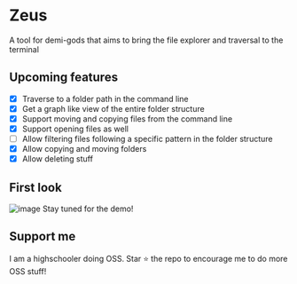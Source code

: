 # Zeus

A tool for demi-gods that aims to bring the file explorer and traversal to the terminal

## Upcoming features

- [x] Traverse to a folder path in the command line
- [x]  Get a graph like view of the entire folder structure
- [x]  Support moving and copying files from the command line
- [x]  Support opening files as well
- [ ] Allow filtering files following a specific pattern in the folder structure
- [x] Allow copying and moving folders
- [x] Allow deleting stuff

## First look 
![image](https://user-images.githubusercontent.com/58482194/137362974-3f04e14a-0cf3-4163-b9d6-eb82feda01b9.png)
Stay tuned for the demo!

## Support me
I am a highschooler doing OSS. Star ⭐ the repo to encourage me to do more OSS stuff! 
